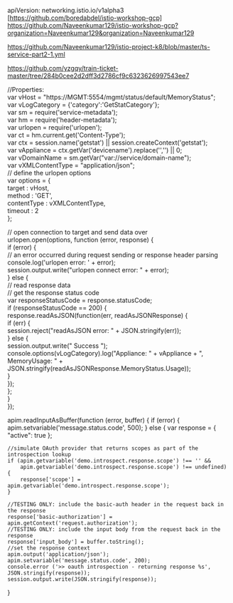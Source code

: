apiVersion: networking.istio.io/v1alpha3
[https://github.com/boredabdel/istio-workshop-gcp]
https://github.com/Naveenkumar129/istio-workshop-gcp?organization=Naveenkumar129&organization=Naveenkumar129

https://github.com/Naveenkumar129/istio-project-k8/blob/master/ts-service-part2-1.yml

https://github.com/yzgqy/train-ticket-master/tree/284b0cee2d2dff3d2786cf9c6323626997543ee7
























//Properties:  
var vHost = "https://MGMT:5554/mgmt/status/default/MemoryStatus";  
var vLogCategory = {'category':'GetStatCategory'};  
var sm = require('service-metadata');  
var hm = require('header-metadata');  
var urlopen = require('urlopen');  
var ct = hm.current.get('Content-Type');  
var ctx = session.name('getstat') || session.createContext('getstat');  
var vAppliance = ctx.getVar('devicename').replace('<?xml version="1.0" encoding="UTF-8"?>','') || 0;  
var vDomainName = sm.getVar("var://service/domain-name");  
var vXMLContentType = "application/json";  
            // define the urlopen options  
            var options = {  
            target : vHost,  
            method : 'GET',  
            contentType : vXMLContentType,  
            timeout : 2  
};  

// open connection to target and send data over  
urlopen.open(options, function (error, response) {  
            if (error) {  
                        // an error occurred during request sending or response header parsing  
                        console.log('urlopen error: ' + error);  
                        session.output.write("urlopen connect error: " + error);  
            } else {  
                        // read response data  
                        // get the response status code  
                        var responseStatusCode = response.statusCode;  
                        if (responseStatusCode == 200) {  
                                    response.readAsJSON(function(err, readAsJSONResponse) {  
                                                if (err) {  
                                                            session.reject("readAsJSON error: " + JSON.stringify(err));  
                                                } else {  
                                                            session.output.write(" Success ");  
                                                            console.options(vLogCategory).log("Appliance: " + vAppliance + ", MemoryUsage: " + JSON.stringify(readAsJSONResponse.MemoryStatus.Usage));  
                                                }  
                                    });  
                                    };  
                        }  
            });



apim.readInputAsBuffer(function (error, buffer) { if (error) { apim.setvariable('message.status.code', 500); } else { var response = { "active": true };

	//simulate OAuth provider that returns scopes as part of the introspection lookup
	if (apim.getvariable('demo.introspect.response.scope') !== '' &&
		apim.getvariable('demo.introspect.response.scope') !== undefined) {
		response['scope'] = apim.getvariable('demo.introspect.response.scope');
	}

	//TESTING ONLY: include the basic-auth header in the request back in the response
	response['basic-authorization'] = apim.getContext('request.authorization');
	//TESTING ONLY: include the input body from the request back in the response
	response['input_body'] = buffer.toString();
	//set the response context
	apim.output('application/json');
	apim.setvariable('message.status.code', 200);
	console.error ('>> oauth introspection - returning response %s', JSON.stringify(response));
	session.output.write(JSON.stringify(response));
}
